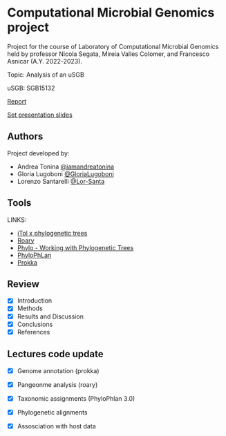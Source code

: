 # Computational Microbial Genomics project 

Project for the course of Laboratory of Computational Microbial Genomics held by professor Nicola Segata, Mireia Valles Colomer, and Francesco Asnicar (A.Y. 2022-2023).

Topic: Analysis of an uSGB

uSGB: SGB15132

[Report](https://github.com/iamandreatonina/Microbiomal_Genomics_Segata/tree/main/Report/Microbes_Genomics_Report.pdf)

[Set presentation slides](https://github.com/iamandreatonina/Microbiomal_Genomics_Segata/tree/main/Presentation)

## Authors

Project developed by: 
  * Andrea Tonina  [@iamandreatonina](https://github.com/iamandreatonina)
  * Gloria Lugoboni [@GloriaLugoboni](https://github.com/GloriaLugoboni)
  * Lorenzo Santarelli [@Lor-Santa](https://github.com/Lor-Santa)

## Tools 

LINKS:
* [iTol x phylogenetic trees](https://itol.embl.de/)
* [Roary](https://sanger-pathogens.github.io/Roary/)
* [Phylo - Working with Phylogenetic Trees](https://biopython.org/wiki/Phylo)
* [PhyloPhLan](https://github.com/biobakery/phylophlan/wiki)
* [Prokka](https://github.com/tseemann/prokka)

## Review 
- [X] Introduction
- [X] Methods
- [X] Results and Discussion 
- [X] Conclusions
- [X] References 

## Lectures code update
- [X] Genome annotation (prokka)
- [X] Pangeonme analysis (roary)
- [X] Taxonomic assignments (PhyloPhlan 3.0)
- [X] Phylogenetic alignments 
- [X] Assosciation with host data






